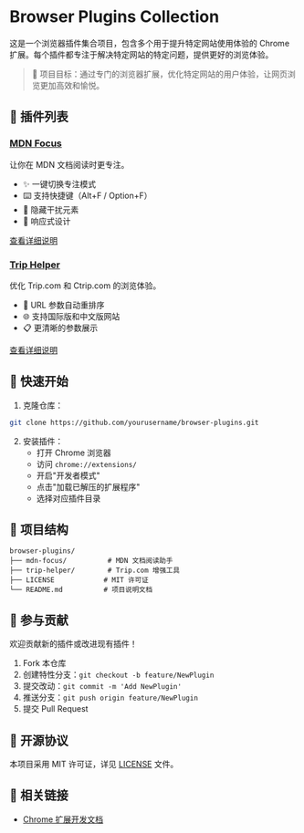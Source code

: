 # Browser Plugins Collection

这是一个浏览器插件集合项目，包含多个用于提升特定网站使用体验的 Chrome 扩展。每个插件都专注于解决特定网站的特定问题，提供更好的浏览体验。

> 🎯 项目目标：通过专门的浏览器扩展，优化特定网站的用户体验，让网页浏览更加高效和愉悦。

## 🔌 插件列表

### [MDN Focus](./mdn-focus)

让你在 MDN 文档阅读时更专注。

- ✨ 一键切换专注模式
- ⌨️ 支持快捷键（Alt+F / Option+F）
- 🎯 隐藏干扰元素
- 📱 响应式设计

[查看详细说明](./mdn-focus/README.md)

### [Trip Helper](./trip-helper)

优化 Trip.com 和 Ctrip.com 的浏览体验。

- 🔄 URL 参数自动重排序
- 🌐 支持国际版和中文版网站
- 📋 更清晰的参数展示

[查看详细说明](./trip-helper/README.md)

## 🚀 快速开始

1. 克隆仓库：
```bash
git clone https://github.com/yourusername/browser-plugins.git
```

2. 安装插件：
   - 打开 Chrome 浏览器
   - 访问 `chrome://extensions/`
   - 开启"开发者模式"
   - 点击"加载已解压的扩展程序"
   - 选择对应插件目录

## 📂 项目结构

```
browser-plugins/
├── mdn-focus/          # MDN 文档阅读助手
├── trip-helper/        # Trip.com 增强工具
├── LICENSE            # MIT 许可证
└── README.md          # 项目说明文档
```

## 🤝 参与贡献

欢迎贡献新的插件或改进现有插件！

1. Fork 本仓库
2. 创建特性分支：`git checkout -b feature/NewPlugin`
3. 提交改动：`git commit -m 'Add NewPlugin'`
4. 推送分支：`git push origin feature/NewPlugin`
5. 提交 Pull Request

## 📄 开源协议

本项目采用 MIT 许可证，详见 [LICENSE](./LICENSE) 文件。

## 🔗 相关链接

- [Chrome 扩展开发文档](https://developer.chrome.com/docs/extensions/)
